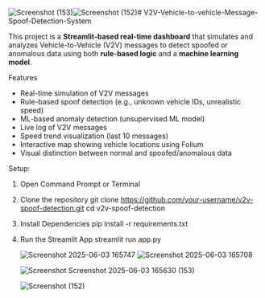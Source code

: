 ![Screenshot (153)](https://github.com/user-attachments/assets/89bcfed3-475d-423e-8d2f-5010d356e129)![Screenshot (152)](https://github.com/user-attachments/assets/05b6e12a-dd33-4ef3-bfd2-16f2da0a3c27)# V2V-Vehicle-to-vehicle-Message-Spoof-Detection-System

This project is a **Streamlit-based real-time dashboard** that simulates and analyzes Vehicle-to-Vehicle (V2V) messages to detect spoofed or anomalous data using both **rule-based logic** and a **machine learning model**.

Features

- Real-time simulation of V2V messages
- Rule-based spoof detection (e.g., unknown vehicle IDs, unrealistic speed)
- ML-based anomaly detection (unsupervised ML model)
- Live log of V2V messages
- Speed trend visualization (last 10 messages)
- Interactive map showing vehicle locations using Folium
- Visual distinction between normal and spoofed/anomalous data

Setup:
1. Open Command Prompt or Terminal
2. Clone the repository
   git clone https://github.com/your-username/v2v-spoof-detection.git
cd v2v-spoof-detection
3. Install Dependencies
   pip install -r requirements.txt
4. Run the Streamlit App
   streamlit run app.py

   ![Screenshot 2025-06-03 165747](https://github.com/user-attachments/assets/f4821e92-7080-41de-8765-5d143dcda0b8)
![Screenshot 2025-06-03 165708](https://github.com/user-attachments/assets/64feb99a-2845-4771-a6d1-2aa1d5012b5c)

   ![Screenshot ![Screenshot 2025-06-03 165630](https://github.com/user-attachments/assets/c3c7ec68-ee0e-4ae2-a1c6-5bdc1cfb4823)
(153)](https://github.com/user-attachments/assets/b008b940-05ad-4893-a0c4-22ae21affb3b)

   ![Screenshot (152)](https://github.com/user-attachments/assets/1cb6a2f0-fe1a-4c6b-be73-64743f7fa3ee)


